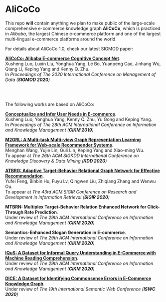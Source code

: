 # AliCoCo

This repo **will** contain anything we plan to make public of the large-scale comprehensive e-commerce knowledge graph **AliCoCo**, which is practiced in *Alibaba*, the largest Chinese e-commerce platform and one of the largest multi-lingual e-commerce platforms around the world.

For details about AliCoCo 1.0, check our latest SIGMOD paper:

**[AliCoCo: Alibaba E-commerce Cognitive Concept Net](https://dl.acm.org/doi/pdf/10.1145/3318464.3386132)**.<br /> 
Xusheng Luo, Luxin Liu, Yonghua Yang, Le Bo, Yuanpeng Cao, Jinhang Wu, Qiang Li, Keping Yang and Kenny Q. Zhu.<br /> 
In *Proceedings of The 2020 International Conference on Management of Data (**SIGMOD 2020**)*

<br />
<br />

The following works are based on AliCoCo:

**[Conceptualize and Infer User Needs in E-commerce](https://arxiv.org/abs/1910.03295)**.<br />
Xusheng Luo, Yonghua Yang, Kenny Q. Zhu, Yu Gong and Keping Yang.<br />
In *Proceedings of The 28th ACM International Conference on Information and Knowledge Management (**CIKM 2019**)*

**[M2GRL: A Multi-task Multi-view Graph Representation Learning Framework for Web-scale Recommender Systems](https://arxiv.org/abs/2005.10110)**.<br />
Menghan Wang, Yujie Lin, Guli Lin, Keping Yang and Xiao-ming Wu.<br />
To appear at *The 26th ACM SIGKDD International Conference on Knowledge Discovery & Data Mining (**KDD 2020**)*

**[ATBRG: Adaptive Target-Behavior Relational Graph Network for Effective Recommendation](https://arxiv.org/abs/2005.12002)**.<br />
Yufei Feng, Binbin Hu, Fuyu Lv, Qingwen Liu, Zhiqiang Zhang and Wenwu Ou.<br />
To appear at *The 43rd ACM SIGIR Conference on Research and Development in Information Retrieval (**SIGIR 2020**)*

**MTBRN: Multiplex Target-Behavior Relation Enhanced Network for Click-Through Rate Prediction**.<br />
Under review of *The 29th ACM International Conference on Information and Knowledge Management (**CIKM 2020**)*

**Semantics-Enhanced Slogan Generation in E-commerce**.<br />
Under review of *The 29th ACM International Conference on Information and Knowledge Management (**CIKM 2020**)*

**[IQuS: A Dataset for Informal Query Understanding in E-Commerce with Machine Reading Comprehension](https://github.com/alicogintel/IQuS)**.<br />
Under review of *The 29th ACM International Conference on Information and Knowledge Management (**CIKM 2020**)*

**[DICE: A Dataset for Identifying Commonsense Errors in E-Commerce Knowledge Graph](https://github.com/alicogintel/DICE)**.<br />
Under review of *The 19th International Semantic Web Conference (**ISWC 2020**)*



